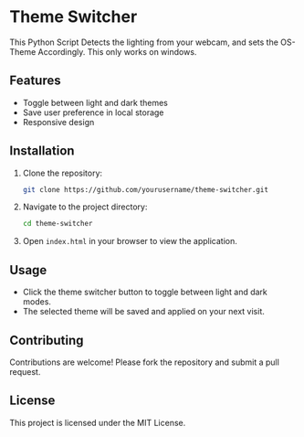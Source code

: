 # Theme Switcher

This Python Script Detects the lighting from your webcam, and sets the OS-Theme Accordingly. This only works on windows.

## Features

- Toggle between light and dark themes
- Save user preference in local storage
- Responsive design

## Installation

1. Clone the repository:
    ```sh
    git clone https://github.com/yourusername/theme-switcher.git
    ```
2. Navigate to the project directory:
    ```sh
    cd theme-switcher
    ```
3. Open `index.html` in your browser to view the application.

## Usage

- Click the theme switcher button to toggle between light and dark modes.
- The selected theme will be saved and applied on your next visit.

## Contributing

Contributions are welcome! Please fork the repository and submit a pull request.

## License

This project is licensed under the MIT License.

